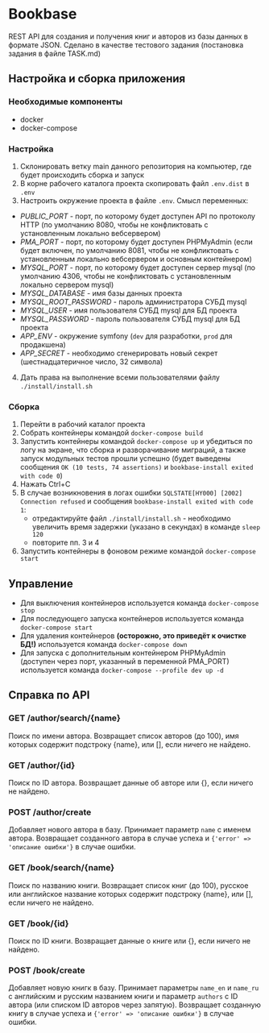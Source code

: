 # Bookbase

REST API для создания и получения книг и авторов из базы данных в формате JSON.
Сделано в качестве тестового задания (постановка задания в файле TASK.md)

## Настройка и сборка приложения
### Необходимые компоненты
- docker
- docker-compose

### Настройка
1. Склонировать ветку main данного репозитория на компьютер, где будет происходить сборка и запуск
2. В корне рабочего каталога проекта скопировать файл `.env.dist` в `.env`
3. Настроить окружение проекта в файле `.env`. Смысл переменных:
- *PUBLIC_PORT* - порт, по которому будет доступен API по протоколу HTTP (по умолчанию 8080, чтобы не конфликтовать с установленным локально вебсервером)
- *PMA_PORT* - порт, по которому будет доступен PHPMyAdmin (если будет включен, по умолчанию 8081, чтобы не конфликтовать с установленным локально вебсервером и основным контейнером)
- *MYSQL_PORT* - порт, по которому будет доступен сервер mysql (по умолчанию 4306, чтобы не конфликтовать с установленным локально сервером mysql)
- *MYSQL_DATABASE* - имя базы данных проекта
- *MYSQL_ROOT_PASSWORD* - пароль администратора СУБД mysql
- *MYSQL_USER* - имя пользователя СУБД mysql для БД проекта
- *MYSQL_PASSWORD* - пароль пользователя СУБД mysql для БД проекта
- *APP_ENV* - окружение symfony (`dev` для разработки, `prod` для продакшена)
- *APP_SECRET* - необходимо сгенерировать новый секрет (шестнадцатеричное число, 32 символа)
4. Дать права на выполнение всеми пользователями файлу `./install/install.sh`

### Сборка
1. Перейти в рабочий каталог проекта
2. Собрать контейнеры командой `docker-compose build`
3. Запустить контейнеры командой `docker-compose up` и убедиться по логу на экране, что сборка и разворачивание миграций, а также запуск модульных тестов прошли успешно (будет выведены сообщения `OK (10 tests, 74 assertions)` и `bookbase-install exited with code 0`)
4. Нажать Ctrl+C
5. В случае возникновения в логах ошибки `SQLSTATE[HY000] [2002] Connection refused` и сообщения `bookbase-install exited with code 1`:
    - отредактируйте файл `./install/install.sh` - необходимо увеличить время задержки (указано в секундах) в команде `sleep 120`
    - повторите пп. 3 и 4
6. Запустить контейнеры в фоновом режиме командой `docker-compose start`

## Управление 
- Для выключения контейнеров используется команда `docker-compose stop`
- Для последующего запуска контейнеров используется команда `docker-compose start`
- Для удаления контейнеров **(осторожно, это приведёт к очистке БД!)** используется команда `docker-compose down`
- Для запуска с дополнительным контейнером PHPMyAdmin (доступен через порт, указанный в переменной PMA_PORT) используется команда `docker-compose --profile dev up -d`

## Справка по API
### GET /author/search/{name}
Поиск по имени автора. Возвращает список авторов (до 100), имя которых содержит подстроку {name}, или [], если ничего не найдено.

### GET /author/{id}
Поиск по ID автора. Возвращает данные об авторе или {}, если ничего не найдено.

### POST /author/create
Добавляет нового автора в базу. Принимает параметр `name` с именем автора. Возвращает созданного автора в случае успеха и `{'error' => 'описание ошибки'}` в случае ошибки.

### GET /book/search/{name}
Поиск по названию книги. Возвращает список книг (до 100), русское или английское название которых содержит подстроку {name}, или [], если ничего не найдено.

### GET /book/{id}
Поиск по ID книги. Возвращает данные о книге или {}, если ничего не найдено.

### POST /book/create
Добавляет новую книгк в базу. Принимает параметры `name_en` и `name_ru` с английским и русским названием книги и параметр `authors` с ID автора (или списком ID авторов через запятую). Возвращает созданную книгу в случае успеха и `{'error' => 'описание ошибки'}` в случае ошибки.
